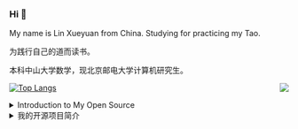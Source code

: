 ### Hi 👋

My name is Lin Xueyuan from China. Studying for practicing my Tao.

为践行自己的道而读书。

本科中山大学数学，现北京邮电大学计算机研究生。

<img align="right" src="https://github-readme-stats.vercel.app/api?username=LinXueyuanStdio&show_icons=true&icon_color=805AD5&text_color=718096&bg_color=ffffff&hide_title=true&count_private=true" />

[![Top Langs](https://github-readme-stats.vercel.app/api/top-langs/?username=LinXueyuanStdio&layout=compact)](https://github.com/LinXueyuanStdio)

<details>
<summary>Introduction to My Open Source </summary>

1. Math Formula OCR Series
  - [LaTeX_OCR](https://github.com/LinXueyuanStdio/LaTeX_OCR)
  - [LaTeX_OCR_PRO](https://github.com/LinXueyuanStdio/LaTeX_OCR_PRO)
  - [Data-for-LaTeX_OCR](https://github.com/LinXueyuanStdio/Data-for-LaTeX_OCR)
  
2. Android Architecture Series
  - [lifecycle-component](https://github.com/LinXueyuanStdio/lifecycle-component)
  - [DragBoardView](https://github.com/LinXueyuanStdio/DragBoardView)

3. AI Series
  - [PythonDataMining](https://github.com/LinXueyuanStdio/PythonDataMining)
  - [scRNN-seq](https://github.com/LinXueyuanStdio/scRNN-seq)
  - [Protease-target-prediction](https://github.com/LinXueyuanStdio/Protease-target-prediction)
  - [Silly-AI-learns-to-paint](https://github.com/LinXueyuanStdio/Silly-AI-learns-to-paint)

4. Android Project: TimeCat Series
  - [timecat](https://github.com/LinXueyuanStdio/timecat)
  - [TimeCatPluginManager](https://github.com/LinXueyuanStdio/TimeCatPluginManager)
  - [TimeCatShadow](https://github.com/LinXueyuanStdio/TimeCatShadow)
  - [TimeCatPlugin](https://github.com/LinXueyuanStdio/TimeCatPlugin)
  - [TimeCatPPA](https://github.com/LinXueyuanStdio/TimeCatPPA)
  - [module-book-reader](https://github.com/LinXueyuanStdio/module-book-reader)
  
</details>


<details>
<summary>我的开源项目简介</summary>

1. 数学公式识别系列
  - [LaTeX_OCR](https://github.com/LinXueyuanStdio/LaTeX_OCR) 第一版
  - [LaTeX_OCR_PRO](https://github.com/LinXueyuanStdio/LaTeX_OCR_PRO) 进阶版
  - [Data-for-LaTeX_OCR](https://github.com/LinXueyuanStdio/Data-for-LaTeX_OCR) 数据
  
2. Android 系列
  - [lifecycle-component](https://github.com/LinXueyuanStdio/lifecycle-component) 一个组件化架构规范
  - [DragBoardView](https://github.com/LinXueyuanStdio/DragBoardView) Android 组件

3. 人工智能系列
  - [PythonDataMining](https://github.com/LinXueyuanStdio/PythonDataMining) 数据挖掘笔记
  - [scRNN-seq](https://github.com/LinXueyuanStdio/scRNN-seq) RNN序列预测
  - [Protease-target-prediction](https://github.com/LinXueyuanStdio/Protease-target-prediction) 蛋白质靶标预测
  - [Silly-AI-learns-to-paint](https://github.com/LinXueyuanStdio/Silly-AI-learns-to-paint) 学画画的AI

4. 个人项目：时光猫（持续维护3年+，完全个人开发）
  - [timecat](https://github.com/LinXueyuanStdio/timecat) 时光猫本体
  - [TimeCatPluginManager](https://github.com/LinXueyuanStdio/TimeCatPluginManager) 插件管理器
  - [TimeCatShadow](https://github.com/LinXueyuanStdio/TimeCatShadow) Shadow 插件框架
  - [TimeCatPlugin](https://github.com/LinXueyuanStdio/TimeCatPlugin) 插件仓库
  - [TimeCatPPA](https://github.com/LinXueyuanStdio/TimeCatPPA) 在Android上的命令行的deb包托管
  - [module-book-reader](https://github.com/LinXueyuanStdio/module-book-reader) 按GPL协议开源阅读模块
  
</details>
